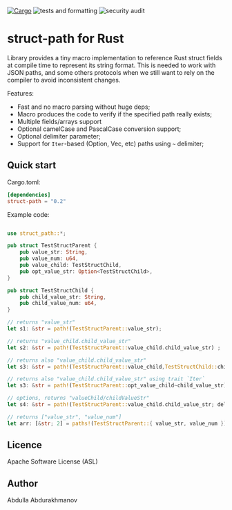 [![Cargo](https://img.shields.io/crates/v/struct-path.svg)](https://crates.io/crates/struct-path)
![tests and formatting](https://github.com/abdolence/struct-path-rs/workflows/tests%20&amp;%20formatting/badge.svg)
![security audit](https://github.com/abdolence/struct-path-rs/workflows/security%20audit/badge.svg)

# struct-path for Rust

Library provides a tiny macro implementation to reference Rust struct fields at compile time to represent its string format.
This is needed to work with JSON paths, and some others protocols when we still want to rely on the compiler to avoid inconsistent changes.

Features:
- Fast and no macro parsing without huge deps;
- Macro produces the code to verify if the specified path really exists;
- Multiple fields/arrays support
- Optional camelCase and PascalCase conversion support;
- Optional delimiter parameter;
- Support for `Iter`-based (Option, Vec, etc) paths using `~` delimiter;

## Quick start

Cargo.toml:
```toml
[dependencies]
struct-path = "0.2"
```

Example code:
```rust

use struct_path::*;

pub struct TestStructParent {
    pub value_str: String,
    pub value_num: u64,
    pub value_child: TestStructChild,
    pub opt_value_str: Option<TestStructChild>,
}

pub struct TestStructChild {
    pub child_value_str: String,
    pub child_value_num: u64,
}

// returns "value_str"
let s1: &str = path!(TestStructParent::value_str);

// returns "value_child.child_value_str"
let s2: &str = path!(TestStructParent::value_child.child_value_str) ;

// returns also "value_child.child_value_str"
let s3: &str = path!(TestStructParent::value_child,TestStructChild::child_value_str);

// returns also "value_child.child_value_str" using trait `Iter`
let s3: &str = path!(TestStructParent::opt_value_child~child_value_str);

// options, returns "valueChild/childValueStr"
let s4: &str = path!(TestStructParent::value_child.child_value_str; delim="/", case="camel") ;

// returns ["value_str", "value_num"]
let arr: [&str; 2] = paths!(TestStructParent::{ value_str, value_num });


```

## Licence
Apache Software License (ASL)

## Author
Abdulla Abdurakhmanov
